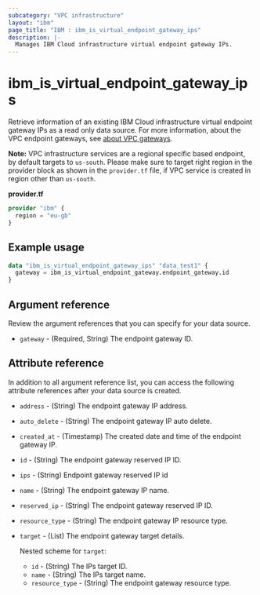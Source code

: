```yaml
---
subcategory: "VPC infrastructure"
layout: "ibm"
page_title: "IBM : ibm_is_virtual_endpoint_gateway_ips"
description: |-
  Manages IBM Cloud infrastructure virtual endpoint gateway IPs.
---
```


# ibm_is_virtual_endpoint_gateway_ips
Retrieve information of an existing IBM Cloud infrastructure virtual endpoint gateway IPs as a read only data source.  For more information, about the VPC endpoint gateways, see [about VPC gateways](https://cloud.ibm.com/docs/vpc?topic=vpc-about-vpe).

**Note:** 
VPC infrastructure services are a regional specific based endpoint, by default targets to `us-south`. Please make sure to target right region in the provider block as shown in the `provider.tf` file, if VPC service is created in region other than `us-south`.

**provider.tf**

```terraform
provider "ibm" {
  region = "eu-gb"
}
```

## Example usage

```terraform
data "ibm_is_virtual_endpoint_gateway_ips" "data_test1" {
  gateway = ibm_is_virtual_endpoint_gateway.endpoint_gateway.id
}
```

## Argument reference
Review the argument references that you can specify for your data source. 

- `gateway` - (Required, String) The endpoint gateway ID.

## Attribute reference
In addition to all argument reference list, you can access the following attribute references after your data source is created. 

- `address` - (String) The endpoint gateway IP address.
- `auto_delete` - (String) The endpoint gateway IP auto delete.
- `created_at` - (Timestamp) The created date and time of the endpoint gateway IP.
- `id` - (String) The endpoint gateway reserved IP ID.
- `ips` - (String) Endpoint gateway reserved IP id
- `name` - (String) The endpoint gateway IP name.
- `reserved_ip` - (String) The endpoint gateway reserved IP ID.
- `resource_type` - (String) The endpoint gateway IP resource type.
- `target` - (List) The endpoint gateway target details.

  Nested scheme for `target`:
	- `id` - (String) The IPs target ID.
	- `name` - (String) The IPs target name.
	- `resource_type` - (String) The endpoint gateway resource type.

